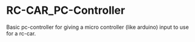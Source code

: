 # RC-CAR_PC-Controller
Basic pc-controller for giving a micro controller (like arduino) input to use for a rc-car.
